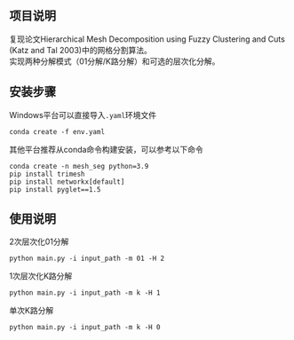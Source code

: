 ## 项目说明
复现论文Hierarchical Mesh Decomposition using Fuzzy Clustering and Cuts (Katz and Tal 2003)中的网格分割算法。  
实现两种分解模式（01分解/K路分解）和可选的层次化分解。

## 安装步骤
Windows平台可以直接导入`.yaml`环境文件
  ```
  conda create -f env.yaml
  ```
其他平台推荐从conda命令构建安装，可以参考以下命令
  ```
  conda create -n mesh_seg python=3.9
  pip install trimesh
  pip install networkx[default]
  pip install pyglet==1.5
  ```

## 使用说明
2次层次化01分解
  ```
  python main.py -i input_path -m 01 -H 2
  ```
1次层次化K路分解
  ```
  python main.py -i input_path -m k -H 1
  ```
单次K路分解
  ```
  python main.py -i input_path -m k -H 0
  ```
